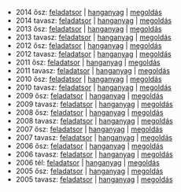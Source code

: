  - 2014 ősz: [feladatsor](https://dari.oktatas.hu/kir/erettsegi/okev_doc/erettsegi_2014/oktober/k_spanyol_14okt_fl.pdf)
           | [hanganyag](https://dari.oktatas.hu/kir/erettsegi/okev_doc/erettsegi_2014/oktober/k_spanyol_14okt_fl.mp3)
           | [megoldás](https://dari.oktatas.hu/kir/erettsegi/okev_doc/erettsegi_2014/oktober/k_spanyol_14okt_ut.pdf)
 - 2014 tavasz: [feladatsor](https://dari.oktatas.hu/kir/erettsegi/okev_doc/erettsegi_2014/k_spanyol_14maj_fl.pdf)
              | [hanganyag](https://dari.oktatas.hu/kir/erettsegi/okev_doc/erettsegi_2014/k_spanyol_14maj_fl.mp3)
              | [megoldás](https://dari.oktatas.hu/kir/erettsegi/okev_doc/erettsegi_2014/k_spanyol_14maj_ut.pdf)
 - 2013 ősz: [feladatsor](https://dari.oktatas.hu/kir/erettsegi/okev_doc/erettsegi_2013/oktober/k_spanyol_13okt_fl.pdf)
           | [hanganyag](https://dari.oktatas.hu/kir/erettsegi/okev_doc/erettsegi_2013/oktober/k_spanyol_13okt_fl.mp3)
           | [megoldás](https://dari.oktatas.hu/kir/erettsegi/okev_doc/erettsegi_2013/oktober/k_spanyol_13okt_ut.pdf)
 - 2013 tavasz: [feladatsor](https://dari.oktatas.hu/kir/erettsegi/okev_doc/erettsegi_2013/k_spanyol_13maj_fl.pdf)
              | [hanganyag](https://dari.oktatas.hu/kir/erettsegi/okev_doc/erettsegi_2013/k_spanyol_13maj_fl.mp3)
              | [megoldás](https://dari.oktatas.hu/kir/erettsegi/okev_doc/erettsegi_2013/k_spanyol_13maj_ut.pdf)
 - 2012 ősz: [feladatsor](https://dari.oktatas.hu/kir/erettsegi/okev_doc/erettsegi_2012/oktober/k_spanyol_12okt_fl.pdf)
           | [hanganyag](https://dari.oktatas.hu/kir/erettsegi/okev_doc/erettsegi_2012/oktober/k_spanyol_12okt_fl.mp3)
           | [megoldás](https://dari.oktatas.hu/kir/erettsegi/okev_doc/erettsegi_2012/oktober/k_spanyol_12okt_ut.pdf)
 - 2012 tavasz: [feladatsor](https://dari.oktatas.hu/kir/erettsegi/okev_doc/erettsegi_2012/k_spanyol_12maj_fl.pdf)
              | [hanganyag](https://dari.oktatas.hu/kir/erettsegi/okev_doc/erettsegi_2012/k_spanyol_12maj_fl.mp3)
              | [megoldás](https://dari.oktatas.hu/kir/erettsegi/okev_doc/erettsegi_2012/k_spanyol_12maj_ut.pdf)
 - 2011 ősz: [feladatsor](https://dari.oktatas.hu/kir/erettsegi/okev_doc/erettsegi_2011/oktober/k_spanyol_11okt_fl.pdf)
           | [hanganyag](https://dari.oktatas.hu/kir/erettsegi/okev_doc/erettsegi_2011/oktober/k_spanyol_11okt_fl.mp3)
           | [megoldás](https://dari.oktatas.hu/kir/erettsegi/okev_doc/erettsegi_2011/oktober/k_spanyol_11okt_ut.pdf)
 - 2011 tavasz: [feladatsor](https://dari.oktatas.hu/kir/erettsegi/okev_doc/erettsegi_2011/k_spanyol_11maj_fl.pdf)
              | [hanganyag](https://dari.oktatas.hu/kir/erettsegi/okev_doc/erettsegi_2011/k_spanyol_11maj_fl.mp3)
              | [megoldás](https://dari.oktatas.hu/kir/erettsegi/okev_doc/erettsegi_2011/k_spanyol_11maj_ut.pdf)
 - 2010 ősz: [feladatsor](https://dari.oktatas.hu/kir/erettsegi/okev_doc/erettsegi_2010/oktober/k_spanyol_10okt_fl.pdf)
           | [hanganyag](https://dari.oktatas.hu/kir/erettsegi/okev_doc/erettsegi_2010/oktober/k_spanyol_10okt_fl.mp3)
           | [megoldás](https://dari.oktatas.hu/kir/erettsegi/okev_doc/erettsegi_2010/oktober/k_spanyol_10okt_ut.pdf)
 - 2010 tavasz: [feladatsor](https://dari.oktatas.hu/kir/erettsegi/okev_doc/erettsegi_2010/k_spanyol_10maj_fl.pdf)
              | [hanganyag](https://dari.oktatas.hu/kir/erettsegi/okev_doc/erettsegi_2010/k_spanyol_10maj_fl.mp3)
              | [megoldás](https://dari.oktatas.hu/kir/erettsegi/okev_doc/erettsegi_2010/k_spanyol_10maj_ut.pdf)
 - 2009 ősz: [feladatsor](https://dari.oktatas.hu/kir/erettsegi/okev_doc/erettsegi_2009/oktober/k_spanyol_09okt_fl.pdf)
           | [hanganyag](https://dari.oktatas.hu/kir/erettsegi/okev_doc/erettsegi_2009/oktober/k_spanyol_09okt_fl.mp3)
           | [megoldás](https://dari.oktatas.hu/kir/erettsegi/okev_doc/erettsegi_2009/oktober/k_spanyol_09okt_ut.pdf)
 - 2009 tavasz: [feladatsor](https://dari.oktatas.hu/kir/erettsegi/okev_doc/erettsegi_2009/k_spanyol_09maj_fl.pdf)
              | [hanganyag](https://dari.oktatas.hu/kir/erettsegi/okev_doc/erettsegi_2009/k_spanyol_09maj_fl.mp3)
              | [megoldás](https://dari.oktatas.hu/kir/erettsegi/okev_doc/erettsegi_2009/k_spanyol_09maj_ut.pdf)
 - 2008 ősz: [feladatsor](https://dari.oktatas.hu/kir/erettsegi/okev_doc/erettsegi_2008/oktober/k_spanyol_08okt_fl.pdf)
           | [hanganyag](https://dari.oktatas.hu/kir/erettsegi/okev_doc/erettsegi_2008/oktober/k_spanyol_08okt_fl.mp3)
           | [megoldás](https://dari.oktatas.hu/kir/erettsegi/okev_doc/erettsegi_2008/oktober/k_spanyol_08okt_ut.pdf)
 - 2008 tavasz: [feladatsor](https://dari.oktatas.hu/kir/erettsegi/okev_doc/erettsegi_2008/k_spanyol_08maj_fl.pdf)
              | [hanganyag](https://dari.oktatas.hu/kir/erettsegi/okev_doc/erettsegi_2008/k_spanyol_08maj_fl.mp3)
              | [megoldás](https://dari.oktatas.hu/kir/erettsegi/okev_doc/erettsegi_2008/k_spanyol_08maj_ut.pdf)
 - 2007 ősz: [feladatsor](https://dari.oktatas.hu/kir/erettsegi/okev_doc/erettsegi_2007/oktober/k_spanyol_07okt_fl.pdf)
           | [hanganyag](https://dari.oktatas.hu/kir/erettsegi/okev_doc/erettsegi_2007/oktober/k_spanyol_07okt_fl.mp3)
           | [megoldás](https://dari.oktatas.hu/kir/erettsegi/okev_doc/erettsegi_2007/oktober/k_spanyol_07okt_ut.pdf)
 - 2007 tavasz: [feladatsor](https://dari.oktatas.hu/kir/erettsegi/okev_doc/erettsegi_2007/k_spanyol_07maj_fl.pdf)
              | [hanganyag](https://dari.oktatas.hu/kir/erettsegi/okev_doc/erettsegi_2007/k_spanyol_07maj_fl.mp3)
              | [megoldás](https://dari.oktatas.hu/kir/erettsegi/okev_doc/erettsegi_2007/k_spanyol_07maj_ut.pdf)
 - 2006 ősz: [feladatsor](https://dari.oktatas.hu/kir/erettsegi/okev_doc/erettsegi_2006/k_spanyol_06okt_fl.pdf)
           | [hanganyag](https://dari.oktatas.hu/kir/erettsegi/okev_doc/erettsegi_2006/k_spanyol_06okt_fl.mp3)
           | [megoldás](https://dari.oktatas.hu/kir/erettsegi/okev_doc/erettsegi_2006/k_spanyol_06okt_ut.pdf)
 - 2006 tavasz: [feladatsor](https://dari.oktatas.hu/kir/erettsegi/okev_doc/erettsegi_2006/k_spanyol_06maj_fl.pdf)
              | [hanganyag](https://dari.oktatas.hu/kir/erettsegi/okev_doc/erettsegi_2006/k_spanyol_06maj_fl.mp3)
              | [megoldás](https://dari.oktatas.hu/kir/erettsegi/okev_doc/erettsegi_2006/k_spanyol_06maj_ut.pdf)
 - 2006 tél: [feladatsor](https://dari.oktatas.hu/kir/erettsegi/okev_doc/2006_1/k_spanyol_06febr_fl.pdf)
              | [hanganyag](https://dari.oktatas.hu/kir/erettsegi/okev_doc/2006_1/k_spanyol_06febr_fl.mp3)
              | [megoldás](https://dari.oktatas.hu/kir/erettsegi/okev_doc/2006_1/k_spanyol_06febr_ut.pdf)
 - 2005 ősz: [feladatsor](https://dari.oktatas.hu/kir/erettsegi/okev_doc/2005_osz/k_spanyol_05nov_fl.pdf)
           | [hanganyag](https://dari.oktatas.hu/kir/erettsegi/okev_doc/2005_osz/k_spanyol_05nov_fl.mp3)
           | [megoldás](https://dari.oktatas.hu/kir/erettsegi/okev_doc/2005_osz/k_spanyol_05nov_ut.pdf)
 - 2005 tavasz: [feladatsor](https://dari.oktatas.hu/kir/erettsegi/okev_doc/erettsegi_2005/k_spanyol_fl.pdf)
              | [hanganyag](https://dari.oktatas.hu/kir/erettsegi/okev_doc/erettsegi_2005/k_spanyol_fl.mp3)
              | [megoldás](https://dari.oktatas.hu/kir/erettsegi/okev_doc/erettsegi_2005/k_spanyol_ut.pdf)
